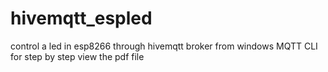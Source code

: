 # hivemqtt_espled
control a led in esp8266 through hivemqtt broker from windows MQTT CLI
for step by step view the pdf file
